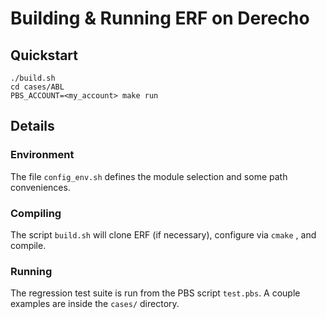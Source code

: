 # Building & Running ERF on Derecho

## Quickstart
```pre
./build.sh
cd cases/ABL
PBS_ACCOUNT=<my_account> make run
```

## Details
### Environment
The file `config_env.sh` defines the module selection and some path conveniences.

### Compiling
The script `build.sh` will clone ERF (if necessary), configure via `cmake` , and compile.

### Running
The regression test suite is run from the PBS script `test.pbs`. A couple examples are inside the `cases/` directory.
